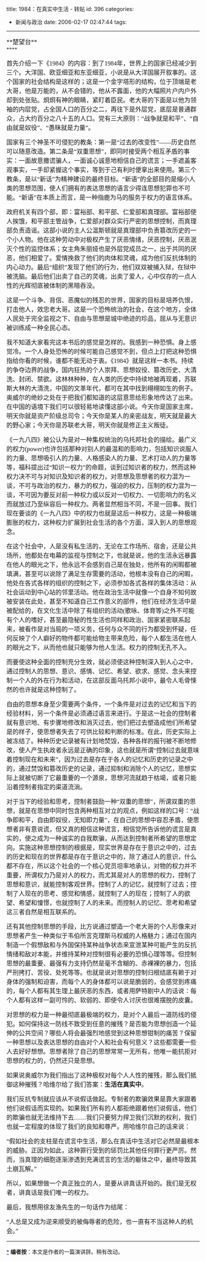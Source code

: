 title: 1984：在真实中生活  -  转贴
id: 396
categories:
  - 新闻与政治
date: 2006-02-17 02:47:44
tags:
---

<div id="msgcns!9697D6160EFEBC17!581" class="bvMsg"><div><span style="font-family:楷体_GB2312;"><font size="3">**楚望台**</font></span></div>
<div><span style="font-family:楷体_GB2312;">**<font size="3"></font>**</span> </div>
<div><span style="font-family:楷体_GB2312;">

<font size="3"><span style="font-family:宋体;">首先介绍一下《</span><span lang="EN-US"><font face="Times New Roman">1984</font></span><span style="font-family:宋体;">》的内容：到了</span><span lang="EN-US"><font face="Times New Roman">1984</font></span><span style="font-family:宋体;">年，世界上的国家已经减少到三个。大洋国、欧亚细亚和东亚细亚，小说是从大洋国展开叙事的。这个国家的社会结构是这样的；这是一个金字塔形的结构，位于顶端是老大哥，他是万能的，从不会错的，他从不露面，他的大幅照片户内户外却到处张贴。炯炯有神的眼睛，紧盯着臣民。老大哥的下面是以他为领袖的内层党，占全国人口的百分之二，再往下是外层党，底层是普通群众，占大约百分之八十五的人口。党有三大原则：“战争就是和平”、“自由就是奴役”、“愚昧就是力量”。</span><span lang="EN-US"><font face="Times New Roman"> </font></span></font>

<span style="font-family:宋体;"><font size="3">国家有三个神圣不可侵犯的教条：第一是“过去的改变性”——历史自然可以随意改造。第二条是“双重思想”，即同时接受两个相互矛盾的事实：一面故意撒谎骗人，一面诚心诚意地相信自己的谎言；一手遮盖客观事实，一手却紧握这个事实，等到于己有利时便拿出来使用。第三个教条，是以“新话”为精神建设的最终目标。“新语”的全部目的是缩小人类的思想范围，使人们拥有的表达思想的语言少得连思想犯罪也不可能。“新语”在本质上而言，是一种指鹿为马的服务于权力的语言体系。</font></span>

<span style="font-family:宋体;"><font size="3">政府机关有四个部，即：富裕部、和平部、仁爱部和真理部。富裕部使人挨饿，和平部主管战争，仁爱部对群众实行严密的思想控制，而真理部负责造谣。这部小说的主人公温斯顿就是真理部中负责篡改历史的一个小人物。他在这种劳动中对极权产生了厌恶情绪，厌恶控制，厌恶泯灭个性的监控体系；女主角朱丽娅也是外层党成员之一，出于共同的厌恶，他们相爱了。爱情挽救了他们的肉体和灵魂，成为他们反抗体制的内心动力。最后“组织”发现了他们的行为，他们双双被捕入狱，在狱中被洗脑。最后他们出卖了自己的灵魂，出卖了爱人，心中仅存的一点人性的光辉彻底被体制的黑暗吞没。</font></span>

<span style="font-family:宋体;"><font size="3">这是一个斗争、背信、恶魔似的残忍的世界，国家的目标是培养仇恨，打击他人，效忠老大哥。这是一个恐怖统治的社会，在这个地方，全体人民处于完全监视之下、自由与思想是城中绝迹的珍品，屈从与无意识被训练成一种全民心态。</font></span>

<font size="3"><span style="font-family:宋体;">我不知道大家看完这本书后的感觉是怎样的。我感到一种恐惧。身上感觉冷。一个人身处恐怖的时候可能自己感觉不到，但点上灯把这种恐惧指给你看的时候，谁都不能无动于衷。《</span><span lang="EN-US"><font face="Times New Roman">1984</font></span><span style="font-family:宋体;">》就是这样一本书。持续的争夺边界的战争，国内狂热的个人崇拜、思想奴役、篡改历史、大清洗、封闭、禁欲。这林林种种，在人类的历史中持续地被再现着，苏联斯大林的大清洗，中国的文革年代，都可在其中找到栩栩如生的例子。奥威尔的绝妙之处在于把我们都知道的这层意思给形象地传达了出来。在中国的语境下我们可以很轻易地读懂这部小说。今天你是国家主席，明天你就是资产阶级总司令；今天你是某人的亲密战友，明天就是最大的野心家；今天你是苏联老大哥，明天你就是修正主义叛徒。</span></font>

<font size="3"><span style="font-family:宋体;">《一九八四》被公认为是对一种集权统治的乌托邦社会的描绘。最广义的权力</span><span lang="EN-US"><font face="Times New Roman">(power)</font></span><span style="font-family:宋体;">也许包括那种对别人的最温和的影响力，包括知识说服人的力量、思想吸引人的力量、人格感染人的力量、艺术打动人的力量等等，福科提出过“知识一权力”的命题，谈到过知识者的权力，然而这种权力决不可与对知识及知识者的权力，对思想及思想者的权力混为一谈，不可与政治的权力，暴力的权力，强迫的权力，压制的权力混为一谈，不可因为要反对前一种权力或以反对一切权力、一切影响力的名义而就放过乃至纵容后一种权力。两者显然相当不同，不是一回事。我们现在要谈的《一九八四》中的权力也就是这后一种权力，这是一种极端膨胀的权力，这种权力扩展到社会生活的各个方面，深入到人的思想观念。</span></font>

<font size="3"><span style="font-family:宋体;">在这个社会中，人是没有私生活的，无论在工作场所、宿舍，还是公共场所，他都处在电幕的监视与控制之下，也就是说，他的生活永远暴露在他人的眼光之下，他永远不会感到自己是在独处，他所有的闲暇都被填满，甚至可以说除了满足生存需要的活动，他根本没有自己的闲暇，他处在各式各样的组织的控制之下，必须参加各式各样的集体活动：从社会运动到中心站的邻里活动。他在政治生活中就像一个自身不知何故被安装在此处，甚至不知道自己工作意义的部件，他们在经济生活中是被配给的，在文化生活中除了有组织的活动</span><span lang="EN-US"><font face="Times New Roman">(</font></span><span style="font-family:宋体;">歌咏、体育等</span><span lang="EN-US"><font face="Times New Roman">)</font></span><span style="font-family:宋体;">之外不可能有个人的嗜好，甚至最隐秘的性生活也同样和政治、国家紧密联系起来，被看作是对当局的一项义务，任何与众不同的行为都受到怀疑，任何反映了个人癖好的物件都可能给物主带来危险，每个人都生活在他人的眼光之下，从而他也就只能够为他人生活。权力的控制无孔不入。</span><span lang="EN-US"><font face="Times New Roman"> </font></span></font>

<font size="3"><span style="font-family:宋体;">而要使这种全面的控制充分生效，就必须使这种控制深入到人心之中，通过控制人的思想、意识、感情、记忆、希望、欲求、感觉、念头来控制一个人的外在行为和活动，在这部反面乌托邦小说中，最令人毛骨悚然的也许就是这种控制了。</span><span lang="EN-US"><font face="Times New Roman"> </font></span></font>

<span style="font-family:宋体;"><font size="3">自由的思想本身至少需要两个条件，一个条件是对过去的记忆和当下的经验材料，另一个条件是必须通过语言来进行。于是这一社会的控制者就有意识地、有步骤地修改和消灭过去，他们把过去塑造成他们所希望是的样子，使思想者失去了可供比较和判断的标准。在此，历史实际上被冻结了。种种历史记录被有计划地焚毁，各种各样的报刊被不断地修改，使人产生执政者永远是正确的印象，这也就是所谓“控制过去就意味着控制现在和未来”，因为过去是存在于各人的记忆和历史的记录之中的，通过焚毁和篡改历史的记录，通过抑制和消除个人的记忆，思想实际上就被切断了它最重要的一个源泉，思想河流就趋于枯竭，或者只能沿着控制者指定的渠道流淌。</font></span>

<font size="3"><span style="font-family:宋体;">对于当下的经验和思考，控制者鼓励一种“双重的思想”，所谓双重的思想，就是在思想中同时包含两种相互对立的观点，例如这样的口号：“战争即和平，自由即奴役，无知即力量”，在自己的思想中容忍矛盾，使思想者非有意说谎，但又真的相信这种谎言，相信党所告诉他的谎言是真实的，使之成为一种诚实的自我欺骗，从而达到控制者所希望的思想定向。实施这种思想控制的根据是，现实世界是存在于意识之中的，过去的历史和现在的世界都是存在于意识之中的，除了通过人的意识，什么都不存在，所以这个社会的一个核心党员坦率地承认，对物的权力并不重要，所谓权力乃是对人的权力，而尤其是对人的思想的权力，控制了思想和意识，就能控制客观世界。控制了人的记忆，就控制了过去；控制了人现在的思考、感觉和情感，就控制了人的现在；控制了人的欲望、希望和憧憬，也就控制了人的未来。而控制人的记忆、思考和希望这三者自然是相互联系的。</span><span lang="EN-US"><font face="Times New Roman"> </font></span></font>

<span style="font-family:宋体;"><font size="3">还有其他控制思想的手段，比方说通过塑造一个老大哥的个人形像来对思想者产生一种类似于韦伯所言克理斯马权威的人格魅力；通过在国内制造一个假想敌和与外国保持某种战争状态来宣泄某种可能产生的反抗情绪和敌对本能，并维持某种对控制很有必要的恐惧心理等等。但控制思想的最重要、最强有力支持仍然是毫不含糊的、赤裸裸的暴力，包括严刑拷打、苦役、处死等等。也就是说对思想的控制归根结底有赖于对身体的强制和迫害，而每个人的身体都可以说是脆弱的，会感觉到疼痛的，每个人都有其生理上最厌恶的东西，或者用萨特剧中人的话说：每个人都有这样一副可怜的、软弱的、即使令人讨厌也很难摆脱的皮囊。</font></span>

<span style="font-family:宋体;"><font size="3">对思想的权力是一种最彻底最极端的权力，是对个人最后一道防线的侵犯。如何保持这一防线不致受到任意的摧残？是否能为思想创造一个延伸的公共空间？哪些人将会最强烈地感觉到这种思想钳制的痛苦？保留一种思想以及表达思想的自由对个人和社会有何意义？这些都需要一些人去好好想想。思想者除了自己的思想常常一无所有，他唯一能抗拒对思想的权力的，仍然还只是思想。</font></span>

<font size="3"><span style="font-family:宋体;">如果说奥威尔为我们指出了这种极权对每个人人性的摧残，那么我们抵御这种摧残？哈维尔给了我们答案：</span>**<span style="font-size:12pt;font-family:黑体;">生活在真实中</span>**<span style="font-family:宋体;">。</span></font>

<font size="3"><span style="font-family:宋体;">我们反抗专制就应该从不说假话做起。专制者的欺骗效果是靠大家跟着他们说假话而实现的。如果我们所有的人都拒绝跟着他们说假话，他们的欺骗也就无法维持下去……我们只要努力捍卫我们沉默的权利，我们也就一定程度的体现了我们的良知和尊严。用哈维尔自己的话来说：</span><span lang="EN-US"><font face="Times New Roman"> </font></span></font>

<font size="3"><span style="font-family:宋体;">“</span><span style="font-family:楷体_GB2312;">假如社会的支柱是在谎言中生活，那么在真话中生活对它必然是最根本的威胁。正因为如此，这种罪行受到的惩罚比其他任何罪行更严厉。然而，当真理的细胞逐渐渗透到充满谎言的生活的躯体之中，最终导致其土崩瓦解。</span><span style="font-family:宋体;">”</span></font>

<span style="font-family:宋体;"><font size="3">所以，如果想做一个真正独立的人，是要从讲真话开始的。我们是无权者，讲真话是我们唯一的权力。</font></span>

<span style="font-family:宋体;"><font size="3">最后，我想用徐友渔先生的一句话作为结尾：</font></span>

<span style="font-family:楷体_GB2312;"><font size="3">“人总是又成为逆来顺受的被侮辱者的危险，也一直有不当这种人的机会。”<span lang="EN-US"><font face="楷体_GB2312"> </font>
<p><font face="楷体_GB2312"></font></span></font></span>

<div>
<font face="楷体_GB2312" size="3">

* * *

</font>
<div>

[<span><span lang="EN-US" style="font-family:Symbol;"><span><u><font face="Symbol" color="#0000ff">*</font></u></span></span></span>](http://publishblog.blogchina.com/control/blog/newPost.b#_ftnref1)<span lang="EN-US"><font face="Times New Roman"> </font></span>**<span style="font-family:楷体_GB2312;">编者按</span>**<span style="font-family:宋体;">：本文是作者的一篇演讲辞。稍有改动。</span>
</div></div></span></div></div>